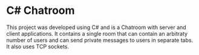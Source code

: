 # C#  Chatroom
This project was developed using C# and is a Chatroom with server and client applications. It contains a single room that can contain an arbitraty number of users and can send private messages to users in separate tabs. It also uses TCP sockets.

